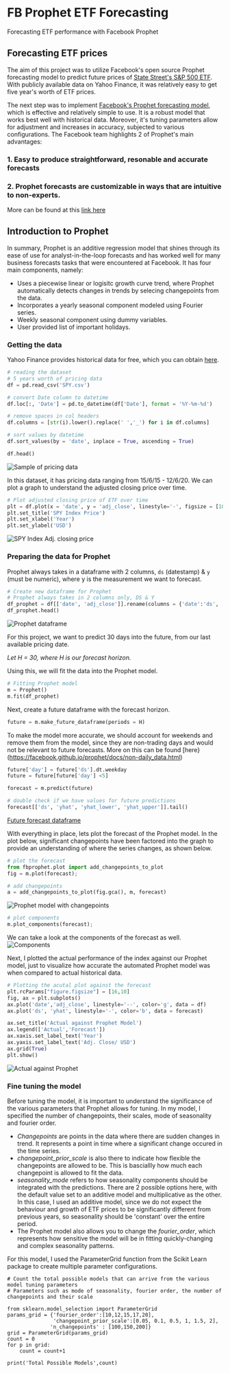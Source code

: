 # FB Prophet ETF Forecasting
 Forecasting ETF performance with Facebook Prophet

## Forecasting ETF prices
The aim of this project was to utilize Facebook's open source Prophet forecasting model to predict future prices of [State Street's S&P 500 ETF](https://finance.yahoo.com/quote/SPY/). With publicly available data on Yahoo Finance, it was relatively easy to get five year's worth of ETF prices.

The next step was to implement [Facebook's Prophet forecasting model](https://facebook.github.io/prophet/), which is effective and relatively simple to use. It is a robust model that works best well with historical data. Moreover, it's tuning parameters allow for adjustment and increases in accuracy, subjected to various configurations. The Facebook team highlights 2 of Prophet's main advantages:

### 1. Easy to produce straightforward, resonable and accurate forecasts
### 2. Prophet forecasts are customizable in ways that are intuitive to non-experts.

More can be found at this [link here](https://research.fb.com/blog/2017/02/prophet-forecasting-at-scale/)

## Introduction to Prophet
In summary, Prophet is an additive regression model that shines through its ease of use for analyst-in-the-loop forecasts and has worked well for many business forecasts tasks that were encountered at Facebook. It has four main components, namely:

- Uses a piecewise linear or logisitc growth curve trend, where Prophet automatically detects changes in trends by selecing changepoints from the data.
- Incorporates a yearly seasonal component modeled using Fourier series.
- Weekly seasonal component using dummy variables.
- User provided list of important holidays.

### Getting the data
Yahoo Finance provides historical data for free, which you can obtain [here](https://finance.yahoo.com/quote/SPY/history?p=SPY).

```python
# reading the dataset
# 5 years worth of pricing data
df = pd.read_csv('SPY.csv')

# convert Date column to datetime
df.loc[:, 'Date'] = pd.to_datetime(df['Date'], format = '%Y-%m-%d')

# remove spaces in col headers
df.columns = [str(i).lower().replace(' ','_') for i in df.columns]

# sort values by datetime
df.sort_values(by = 'date', inplace = True, ascending = True)

df.head()
```
![Sample of pricing data](images/df_sample.png)

In this dataset, it has pricing data ranging from 15/6/15 - 12/6/20. We can plot a graph to understand the adjusted closing price over time.
```python
# Plot adjusted closing price of ETF over time
plt = df.plot(x = 'date', y = 'adj_close', linestyle='-', figsize = [10,10], grid = True)
plt.set_title('SPY Index Price')
plt.set_xlabel('Year')
plt.set_ylabel('USD')
```
![SPY Index Adj. closing price](images/SPY_price_2015-2020.png)

### Preparing the data for Prophet
Prophet always takes in a dataframe with 2 columns, ```ds``` (datestamp) & ```y``` (must be numeric), where y is the measurement we want to forecast.
```python
# Create new dataframe for Prophet
# Prophet always takes in 2 columns only, DS & Y
df_prophet = df[['date', 'adj_close']].rename(columns = {'date':'ds', 'adj_close':'y'})
df_prophet.head()
```
![Prophet dataframe](images/prophet_tail.png)

For this project, we want to predict 30 days into the future, from our last available pricing date.

*Let H = 30, where H is our forecast horizon.* 

Using this, we will fit the data into the Prophet model.
```python
# Fitting Prophet model
m = Prophet()
m.fit(df_prophet)
```

Next, create a future dataframe with the forecast horizon.
```python
future = m.make_future_dataframe(periods = H)
```

To make the model more accurate, we should account for weekends and remove them from the model, since they are non-trading days and would not be relevant to future forecasts. More on this can be found [here}(https://facebook.github.io/prophet/docs/non-daily_data.html)
```python
future['day'] = future['ds'].dt.weekday
future = future[future['day'] <5]

forecast = m.predict(future)
```
```python
# double check if we have values for future predictions
forecast[['ds', 'yhat', 'yhat_lower', 'yhat_upper']].tail()
```
[Future forecast dataframe](images/Prophet_future_predictions.png)

With everything in place, lets plot the forecast of the Prophet model. In the plot below, significant changepoints have been factored into the graph to provide an understanding of where the series changes, as shown below.
```python
# plot the forecast
from fbprophet.plot import add_changepoints_to_plot
fig = m.plot(forecast);

# add changepoints
a = add_changepoints_to_plot(fig.gca(), m, forecast)
```

![Prophet model with changepoints](images/Prophet_model_with_changepoints.png)

```python
# plot components
m.plot_components(forecast);
```
We can take a look at the components of the forecast as well.
![Components](images/Prophet_model_components.png)

Next, I plotted the actual performance of the index against our Prophet model, just to visualize how accurate the automated Prophet model was when compared to actual historical data.

```python
# Plotting the acutal plot against the forecast
plt.rcParams["figure.figsize"] = [16,10]
fig, ax = plt.subplots()
ax.plot('date','adj_close', linestyle='--', color='g', data = df)
ax.plot('ds', 'yhat', linestyle='-', color='b', data = forecast)

ax.set_title('Actual against Prophet Model')
ax.legend(['Actual','Forecast'])
ax.xaxis.set_label_text('Year')
ax.yaxis.set_label_text('Adj. Close/ USD')
ax.grid(True)
plt.show()
```
![Actual against Prophet](images/Actual_against_Prophet_model.png)

### Fine tuning the model
Before tuning the model, it is important to understand the significance of the various parameters that Prophet allows for tuning. In my model, I specified the number of changepoints, their scales, mode of seasonality and fourier order.

- *Changepoints* are points in the data where there are sudden changes in trend. It represents a point in time where a significant change occured in the time series.
- *changepoint_prior_scale* is also there to indicate how flexible the changepoints are allowed to be. This is basciallly how much each changepoint is allowed to fit the data. 
- *seasonality_mode* refers to how seasonality components should be integrated with the predictions. There are 2 possible options here, with the default value set to an additive model and multiplicative as the other. In this case, I used an additive model, since we do not expect the behaviour and growth of ETF prices to be significantly different from previous years, so seasonality should be 'constant' over the entire period.
- The Prophet model also allows you to change the *fourier_order*, which represents how sensitive the model will be in fitting quickly-changing and complex seasonality patterns.  

For this model, I used the ParameterGrid function from the Scikit Learn package to create multiple parameter configurations.
```
# Count the total possible models that can arrive from the various model tuning parameters
# Parameters such as mode of seasonality, fourier order, the number of changepoints and their scale

from sklearn.model_selection import ParameterGrid
params_grid = {'fourier_order':[10,12,15,17,20],
               'changepoint_prior_scale':[0.05, 0.1, 0.5, 1, 1.5, 2],
              'n_changepoints' : [100,150,200]}
grid = ParameterGrid(params_grid)
count = 0
for p in grid:
    count = count+1

print('Total Possible Models',count)
```
